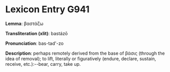 # Lexicon Entry G941

**Lemma**: βαστάζω

**Transliteration (xlit)**: bastázō

**Pronunciation**: bas-tad'-zo

**Description**:
perhaps remotely derived from the base of βάσις (through the idea of removal); to lift, literally or figuratively (endure, declare, sustain, receive, etc.):--bear, carry, take up.
